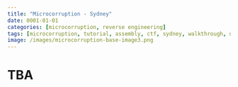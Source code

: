 ```yaml
---
title: "Microcorruption - Sydney"
date: 0001-01-01
categories: [microcorruption, reverse engineering]
tags: [microcorruption, tutorial, assembly, ctf, sydney, walkthrough, debug, buffer overflow]
image: /images/microcorruption-base-image3.png
---
```


# TBA